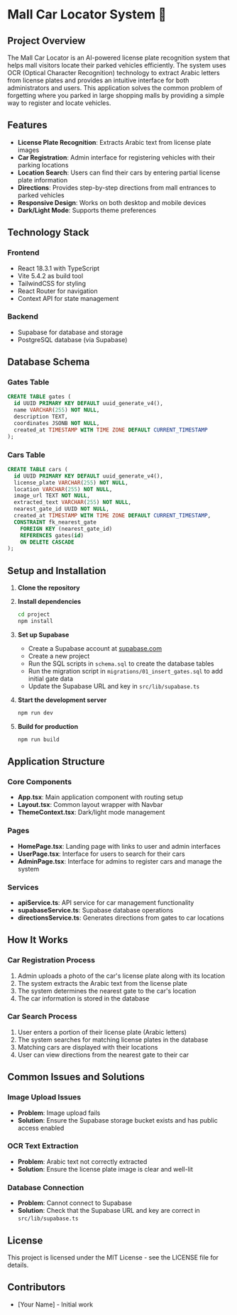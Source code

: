 # Mall Car Locator System 🚗

## Project Overview

The Mall Car Locator is an AI-powered license plate recognition system that helps mall visitors locate their parked vehicles efficiently. The system uses OCR (Optical Character Recognition) technology to extract Arabic letters from license plates and provides an intuitive interface for both administrators and users. This application solves the common problem of forgetting where you parked in large shopping malls by providing a simple way to register and locate vehicles.

## Features

- **License Plate Recognition**: Extracts Arabic text from license plate images
- **Car Registration**: Admin interface for registering vehicles with their parking locations
- **Location Search**: Users can find their cars by entering partial license plate information
- **Directions**: Provides step-by-step directions from mall entrances to parked vehicles
- **Responsive Design**: Works on both desktop and mobile devices
- **Dark/Light Mode**: Supports theme preferences

## Technology Stack

### Frontend
- React 18.3.1 with TypeScript
- Vite 5.4.2 as build tool
- TailwindCSS for styling
- React Router for navigation
- Context API for state management

### Backend
- Supabase for database and storage
- PostgreSQL database (via Supabase)

## Database Schema

### Gates Table
```sql
CREATE TABLE gates (
  id UUID PRIMARY KEY DEFAULT uuid_generate_v4(),
  name VARCHAR(255) NOT NULL,
  description TEXT,
  coordinates JSONB NOT NULL,
  created_at TIMESTAMP WITH TIME ZONE DEFAULT CURRENT_TIMESTAMP
);
```

### Cars Table
```sql
CREATE TABLE cars (
  id UUID PRIMARY KEY DEFAULT uuid_generate_v4(),
  license_plate VARCHAR(255) NOT NULL,
  location VARCHAR(255) NOT NULL,
  image_url TEXT NOT NULL,
  extracted_text VARCHAR(255) NOT NULL,
  nearest_gate_id UUID NOT NULL,
  created_at TIMESTAMP WITH TIME ZONE DEFAULT CURRENT_TIMESTAMP,
  CONSTRAINT fk_nearest_gate
    FOREIGN KEY (nearest_gate_id)
    REFERENCES gates(id)
    ON DELETE CASCADE
);
```

## Setup and Installation

1. **Clone the repository**

2. **Install dependencies**
   ```bash
   cd project
   npm install
   ```

3. **Set up Supabase**
   - Create a Supabase account at [supabase.com](https://supabase.com)
   - Create a new project
   - Run the SQL scripts in `schema.sql` to create the database tables
   - Run the migration script in `migrations/01_insert_gates.sql` to add initial gate data
   - Update the Supabase URL and key in `src/lib/supabase.ts`

4. **Start the development server**
   ```bash
   npm run dev
   ```

5. **Build for production**
   ```bash
   npm run build
   ```

## Application Structure

### Core Components

- **App.tsx**: Main application component with routing setup
- **Layout.tsx**: Common layout wrapper with Navbar
- **ThemeContext.tsx**: Dark/light mode management

### Pages

- **HomePage.tsx**: Landing page with links to user and admin interfaces
- **UserPage.tsx**: Interface for users to search for their cars
- **AdminPage.tsx**: Interface for admins to register cars and manage the system

### Services

- **apiService.ts**: API service for car management functionality
- **supabaseService.ts**: Supabase database operations
- **directionsService.ts**: Generates directions from gates to car locations

## How It Works

### Car Registration Process

1. Admin uploads a photo of the car's license plate along with its location
2. The system extracts the Arabic text from the license plate
3. The system determines the nearest gate to the car's location
4. The car information is stored in the database

### Car Search Process

1. User enters a portion of their license plate (Arabic letters)
2. The system searches for matching license plates in the database
3. Matching cars are displayed with their locations
4. User can view directions from the nearest gate to their car

## Common Issues and Solutions

### Image Upload Issues

- **Problem**: Image upload fails
- **Solution**: Ensure the Supabase storage bucket exists and has public access enabled

### OCR Text Extraction

- **Problem**: Arabic text not correctly extracted
- **Solution**: Ensure the license plate image is clear and well-lit

### Database Connection

- **Problem**: Cannot connect to Supabase
- **Solution**: Check that the Supabase URL and key are correct in `src/lib/supabase.ts`

## License

This project is licensed under the MIT License - see the LICENSE file for details.

## Contributors

- [Your Name] - Initial work

